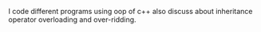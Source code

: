 I code different programs using oop of c++
also discuss about inheritance operator overloading and 
over-ridding.
